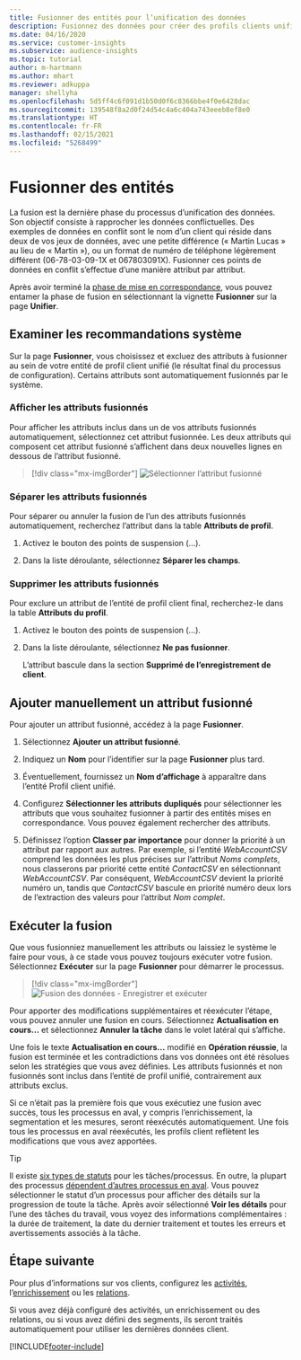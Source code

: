 ```yaml
---
title: Fusionner des entités pour l’unification des données
description: Fusionnez des données pour créer des profils clients unifiés.
ms.date: 04/16/2020
ms.service: customer-insights
ms.subservice: audience-insights
ms.topic: tutorial
author: m-hartmann
ms.author: mhart
ms.reviewer: adkuppa
manager: shellyha
ms.openlocfilehash: 5d5ff4c6f091d1b50d0f6c8366bbe4f0e6428dac
ms.sourcegitcommit: 139548f8a2d0f24d54c4a6c404a743eeeb8ef8e0
ms.translationtype: HT
ms.contentlocale: fr-FR
ms.lasthandoff: 02/15/2021
ms.locfileid: "5268499"
---
```

# <a name="merge-entities"></a>Fusionner des entités

La fusion est la dernière phase du processus d’unification des données. Son objectif consiste à rapprocher les données conflictuelles. Des exemples de données en conflit sont le nom d’un client qui réside dans deux de vos jeux de données, avec une petite différence (« Martin Lucas » au lieu de « Martin »), ou un format de numéro de téléphone légèrement différent (06-78-03-09-1X et 067803091X). Fusionner ces points de données en conflit s’effectue d’une manière attribut par attribut.

Après avoir terminé la [phase de mise en correspondance](match-entities.md), vous pouvez entamer la phase de fusion en sélectionnant la vignette **Fusionner** sur la page **Unifier**.

## <a name="review-system-recommendations"></a>Examiner les recommandations système

Sur la page **Fusionner**, vous choisissez et excluez des attributs à fusionner au sein de votre entité de profil client unifié (le résultat final du processus de configuration). Certains attributs sont automatiquement fusionnés par le système.

### <a name="view-merged-attributes"></a>Afficher les attributs fusionnés

Pour afficher les attributs inclus dans un de vos attributs fusionnés automatiquement, sélectionnez cet attribut fusionnée. Les deux attributs qui composent cet attribut fusionné s’affichent dans deux nouvelles lignes en dessous de l’attribut fusionné.

> [!div class="mx-imgBorder"]
> ![Sélectionner l’attribut fusionné](media/configure-data-merge-profile-attributes.png "Sélectionner l’attribut fusionné")

### <a name="separate-merged-attributes"></a>Séparer les attributs fusionnés

Pour séparer ou annuler la fusion de l’un des attributs fusionnés automatiquement, recherchez l’attribut dans la table **Attributs de profil**.

1. Activez le bouton des points de suspension (...).
  
2. Dans la liste déroulante, sélectionnez **Séparer les champs**.

### <a name="remove-merged-attributes"></a>Supprimer les attributs fusionnés

Pour exclure un attribut de l’entité de profil client final, recherchez-le dans la table **Attributs du profil**.

1. Activez le bouton des points de suspension (...).
  
2. Dans la liste déroulante, sélectionnez **Ne pas fusionner**.

   L’attribut bascule dans la section **Supprimé de l’enregistrement de client**.

## <a name="manually-add-a-merged-attribute"></a>Ajouter manuellement un attribut fusionné

Pour ajouter un attribut fusionné, accédez à la page **Fusionner**.

1. Sélectionnez **Ajouter un attribut fusionné**.

2. Indiquez un **Nom** pour l’identifier sur la page **Fusionner** plus tard.

3. Éventuellement, fournissez un **Nom d’affichage** à apparaître dans l’entité Profil client unifié.

4. Configurez **Sélectionner les attributs dupliqués** pour sélectionner les attributs que vous souhaitez fusionner à partir des entités mises en correspondance. Vous pouvez également rechercher des attributs.

5. Définissez l’option **Classer par importance** pour donner la priorité à un attribut par rapport aux autres. Par exemple, si l’entité *WebAccountCSV* comprend les données les plus précises sur l’attribut *Noms complets*, nous classerons par priorité cette entité *ContactCSV* en sélectionnant *WebAccountCSV*. Par conséquent, *WebAccountCSV* devient la priorité numéro un, tandis que *ContactCSV* bascule en priorité numéro deux lors de l’extraction des valeurs pour l’attribut *Nom complet*.

## <a name="run-your-merge"></a>Exécuter la fusion

Que vous fusionniez manuellement les attributs ou laissiez le système le faire pour vous, à ce stade vous pouvez toujours exécuter votre fusion. Sélectionnez **Exécuter** sur la page **Fusionner** pour démarrer le processus.

> [!div class="mx-imgBorder"]
> ![Fusion des données - Enregistrer et exécuter](media/configure-data-merge-save-run.png "Fusion des données - Enregistrer et exécuter")

Pour apporter des modifications supplémentaires et réexécuter l’étape, vous pouvez annuler une fusion en cours. Sélectionnez **Actualisation en cours...** et sélectionnez **Annuler la tâche** dans le volet latéral qui s’affiche.

Une fois le texte **Actualisation en cours...** modifié en **Opération réussie**, la fusion est terminée et les contradictions dans vos données ont été résolues selon les stratégies que vous avez définies. Les attributs fusionnés et non fusionnés sont inclus dans l’entité de profil unifié, contrairement aux attributs exclus.

Si ce n’était pas la première fois que vous exécutiez une fusion avec succès, tous les processus en aval, y compris l’enrichissement, la segmentation et les mesures, seront réexécutés automatiquement. Une fois tous les processus en aval réexécutés, les profils client reflètent les modifications que vous avez apportées.

> [!TIP]
> Il existe [six types de statuts](system.md#status-types) pour les tâches/processus. En outre, la plupart des processus [dépendent d’autres processus en aval](system.md#refresh-policies). Vous pouvez sélectionner le statut d’un processus pour afficher des détails sur la progression de toute la tâche. Après avoir sélectionné **Voir les détails** pour l’une des tâches du travail, vous voyez des informations complémentaires : la durée de traitement, la date du dernier traitement et toutes les erreurs et avertissements associés à la tâche.

## <a name="next-step"></a>Étape suivante

Pour plus d’informations sur vos clients, configurez les [activités](activities.md), l’[enrichissement](enrichment-microsoft-graph.md) ou les [relations](relationships.md).

Si vous avez déjà configuré des activités, un enrichissement ou des relations, ou si vous avez défini des segments, ils seront traités automatiquement pour utiliser les dernières données client.




[!INCLUDE[footer-include](../includes/footer-banner.md)]